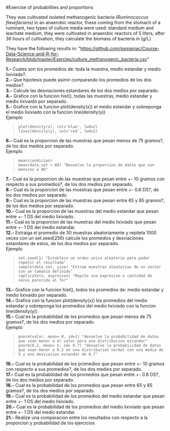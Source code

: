 #Exercise of probabilities and proportions

They was cultivated isolated methanogenic bacteria  _(Ruminococcus flavefaciens)_ in an anaerobic reactor, these coming from the stomach of a ruminant, two types of culture media were used: standard medium and leachate medium, they were cultivated in anaerobic reactors of 5 liters, after 36 hours of cultivation, they calculate the biomass of bacteria in (g/L)

They have the following results in: "https://github.com/psmaniac/Course-Data-Science-and-R-for-Research/blob/master/Exercies/culture_methanogenic_bacteria.csv"

**1.-** Cuales son los promedios de: toda la muestra, medio estandar y medio lixiviado?.\
**2.-** Que hipotesis puede asimir comparando los promedios de los dos medios?.\
**3.-** Calcule las desviaciones estandares de los dos medios por separado.\
**4.-** Grafice con la funcion hist(), todas las muestras, medio estandar y medio lixivaido por separado.\
**5.-** Grafice con la funcion plot(density(x)) el medio estandar y sobreponga el medio lixiviado con la funcion line(density(y))\
   Ejemplo
  >     plot(density(x), col='blue', lwd=2)
  >     lines(density(y), col='red', lwd=2)
**6.-** Cual es la proporcion de las muestras que pesan menos de 75 gramos?, de los dos medios por separado.\
   Ejemplo
  >     mean(condicion)
  >     mean(data_set < 80) "Devuelve la proporcion de datos que son menores a 80"
**7.-** Cual es la proporcion de las muestras que pesan entre +- 10 gramos con respecto a sus promedios?, de los dos medios por separado.\
**8.-** Cual es la proporcion de las muestras que pesan entre +- 0.6 DS?, de los dos medios por separado.\
**9.-** Cual es la proporcion de las muestras que pesan entre 65 y 85 gramos?, de los dos medios por separado.\
**10.-** Cual es la proporcion de las muestras del medio estandar que pesan entre +- 1 DS del medio lixiviado.\
**11.-** Cual es la proporcion de las muestras del medio lixiviado que pesan entre +- 1 DS del medio estandar.\
**12.-** Extraiga el promedio de 30 muestras aleatoriamente y repitela 1000 veces con un set.seed(256) calcule los promedios y        desviaciones estandares de estos, de los dos medios por separado.\
   Ejemplo
  >     set.seed(1) "Establece un orden unico aleatorio para poder repetir el resultado"
  >     sample(data_set, size) "Extrae muestras aleatorias de un vector con un tamanio definido"
  >     replicate(n, expresion) "Repite una expresion n cantidad de veces parecida al for"
**13.-** Grafice con la funcion hist(), todos los promedios de: medio estandar y medio lixivaido por separado.\
**14.-** Grafice con la funcion plot(density(x)) los promedios del medio estandar y sobreponga los promedios del medio lixiviado con la funcion line(density(y))\
**15.-** Cual es la probabilidad de los promedios que pesan menos de 75 gramos?, de los dos medios por separado.\
   Ejemplo
  >     pnorm(valor, mean= 0, sd=1) "devuelve la probabilidad de datos que sean menor a el valor para una distribucion estandar"
  >     pnorm(6.2, mean= 5, sd= 0.7) "devuelve la probabilidad de datos que sean menor a 6.2 en una distribucion normal con una media de 5 y una desviacion estandar de 0.7"
**16.-** Cual es la probabilidad de los promedios que pesan entre +- 10 gramos con respecto a sus promedios?, de los dos medios por separado.\
**17.-** Cual es la probabilidad de los promedios que pesan entre +- 0.6 DS?, de los dos medios por separado.\
**18.-** Cual es la probabilidad de los promedios que pesan entre 65 y 85 gramos?, de los dos medios por separado.\
**19.-** Cual es la probabilidad de los promedios del medio estandar que pesan entre +- 1 DS del medio lixiviado.\
**20.-** Cual es la probabilidad de los promedios del medio lixiviado que pesan entre +- 1 DS del medio estandar.\
**21.-** Realize una comparacion entre los resultados con respecto a la proporcion y probabilidad de los ejercicios
